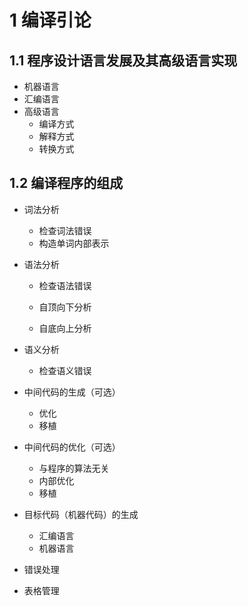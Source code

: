 # 1 编译引论

## 1.1 程序设计语言发展及其高级语言实现

- 机器语言
- 汇编语言
- 高级语言
  - 编译方式
  - 解释方式
  - 转换方式

## 1.2 编译程序的组成

- 词法分析

  - 检查词法错误
  - 构造单词内部表示
  
- 语法分析

  - 检查语法错误

  - 自顶向下分析
  - 自底向上分析

- 语义分析

  - 检查语义错误

- 中间代码的生成（可选）

  - 优化
  - 移植

- 中间代码的优化（可选）

  - 与程序的算法无关
  - 内部优化
  - 移植

- 目标代码（机器代码）的生成

  - 汇编语言
  - 机器语言

- 错误处理

- 表格管理